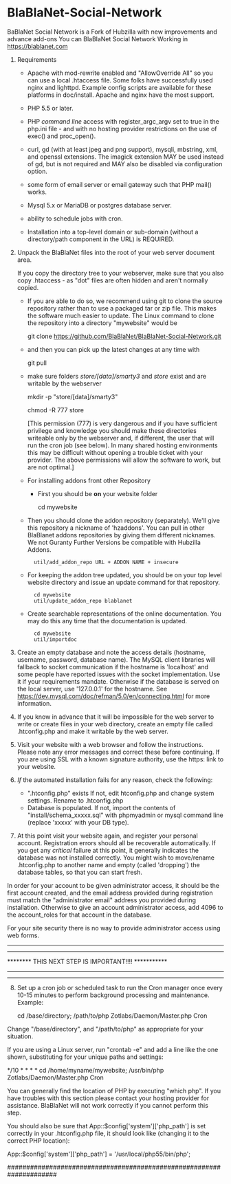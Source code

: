 # BlaBlaNet-Social-Network
BaBlaNet Social Network is a Fork of Hubzilla with new improvements and advance add-ons 
You can BlaBlaNet Social Network Working in https://blablanet.com

1. Requirements
    - Apache with mod-rewrite enabled and "AllowOverride All" so you can use a 
    local .htaccess file. Some folks have successfully used nginx and lighttpd.
	Example config scripts are available for these platforms in doc/install.
	Apache and nginx have the most support. 

    - PHP 5.5 or later. 

    - PHP *command line* access with register_argc_argv set to true in the 
    php.ini file - and with no hosting provider restrictions on the use of 
    exec() and proc_open().

    - curl, gd (with at least jpeg and png support), mysqli, mbstring, xml,
    and openssl extensions. The imagick extension MAY be used instead of gd,
	but is not required and MAY also be disabled via configuration option. 

    - some form of email server or email gateway such that PHP mail() works.

    - Mysql 5.x or MariaDB or postgres database server.
    
    - ability to schedule jobs with cron.

    - Installation into a top-level domain or sub-domain (without a 
    directory/path component in the URL) is REQUIRED.

2. Unpack the BlaBlaNet files into the root of your web server document area.
    
     If you copy the directory tree to your webserver, make sure that you 
    also copy .htaccess - as "dot" files are often hidden and aren't normally 
    copied.

    - If you are able to do so, we recommend using git to clone the source 
    repository rather than to use a packaged tar or zip file.  This makes the 
    software much easier to update. The Linux command to clone the repository 
    into a directory "mywebsite" would be

        git clone https://github.com/BlaBlaNet/BlaBlaNet-Social-Network.git

    - and then you can pick up the latest changes at any time with

        git pull

    - make sure folders *store/[data]/smarty3* and *store* exist and are 
    writable by the webserver

        mkdir -p "store/[data]/smarty3"

        chmod -R 777 store

        [This permission (777) is very dangerous and if you have sufficient
        privilege and knowledge you should make these directories writeable
        only by the webserver and, if different, the user that will run the
        cron job (see below). In many shared hosting environments this may be
        difficult without opening a trouble ticket with your provider. The
        above permissions will allow the software to work, but are not
        optimal.]
 
    - For installing addons front other Repository

        - First you should be **on** your website folder

            cd mywebsite

    - Then you should clone the addon repository (separately). We'll give this repository
         a nickname of 'hzaddons'. You can pull in other BlaBlanet addons repositories by 
         giving them different nicknames. We not Guranty Further Versions be compatible with 
         Hubzilla Addons.

            util/add_addon_repo URL + ADDON NAME + insecure

    - For keeping the addon tree updated, you should be on your top level website 
		directory and issue an update command for that repository.

            cd mywebsite
            util/update_addon_repo blablanet

	- Create searchable representations of the online documentation. You may do this any time
		that the documentation is updated.

			cd mywebsite
			util/importdoc




3. Create an empty database and note the access details (hostname, username, 
password, database name). The MySQL client libraries will fallback to socket 
communication if the hostname is 'localhost' and some people have reported
issues with the socket implementation. Use it if your requirements mandate. 
Otherwise if the database is served on the local server, use '127.0.0.1' for
the hostname. See https://dev.mysql.com/doc/refman/5.0/en/connecting.html
for more information. 

4. If you know in advance that it will be impossible for the web server to 
write or create files in your web directory, create an empty file called 
.htconfig.php and make it writable by the web server.

5. Visit your website with a web browser and follow the instructions. Please 
note any error messages and correct these before continuing. If you are using
SSL with a known signature authority, use the https: link to your
website. 

6. *If* the automated installation fails for any reason, check the following:

    - ".htconfig.php" exists 
        If not, edit htconfig.php and change system settings. Rename 
    to .htconfig.php
	-  Database is populated.
        If not, import the contents of "install/schema_xxxxx.sql" with phpmyadmin 
        or mysql command line (replace 'xxxxx' with your DB type).

7. At this point visit your website again, and register your personal account. 
Registration errors should all be recoverable automatically. 
If you get any *critical* failure at this point, it generally indicates the
database was not installed correctly. You might wish to move/rename 
.htconfig.php to another name and empty (called 'dropping') the database 
tables, so that you can start fresh.

In order for your account to be given administrator access, it should be the
first account created, and the email address provided during registration
must match the "administrator email" address you provided during 
installation. Otherwise to give an account administrator access,
add 4096 to the account_roles for that account in the database. 

For your site security there is no way to provide administrator access
using web forms.

****************************************************************************
****************************************************************************
********          THIS NEXT STEP IS IMPORTANT!!!!                ***********
****************************************************************************
****************************************************************************

8. Set up a cron job or scheduled task to run the Cron manager once every 10-15 
minutes to perform background processing and maintenance. Example:

	cd /base/directory; /path/to/php Zotlabs/Daemon/Master.php Cron

Change "/base/directory", and "/path/to/php" as appropriate for your situation.

If you are using a Linux server, run "crontab -e" and add a line like the 
one shown, substituting for your unique paths and settings:

*/10 * * * *	cd /home/myname/mywebsite; /usr/bin/php Zotlabs/Daemon/Master.php Cron

You can generally find the location of PHP by executing "which php". If you 
have troubles with this section please contact your hosting provider for 
assistance. BlaBlaNet will not work correctly if you cannot perform this step.

You should also be sure that App::$config['system']['php_path'] is set correctly 
in your .htconfig.php file, it should look like (changing it to the correct 
PHP location):

App::$config['system']['php_path'] = '/usr/local/php55/bin/php';
  
 
#####################################################################

